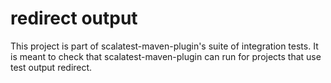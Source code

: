 # redirect output

This project is part of scalatest-maven-plugin's suite of integration tests.  It is meant to check that scalatest-maven-plugin can run for projects that use test output redirect.